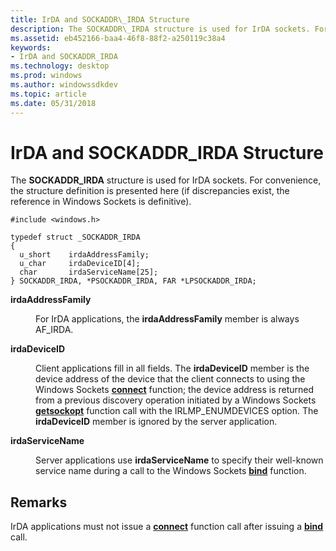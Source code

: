 ```yaml
---
title: IrDA and SOCKADDR\_IRDA Structure
description: The SOCKADDR\_IRDA structure is used for IrDA sockets. For convenience, the structure definition is presented here (if discrepancies exist, the reference in Windows Sockets is definitive).
ms.assetid: eb452166-baa4-46f8-88f2-a250119c38a4
keywords:
- IrDA and SOCKADDR_IRDA
ms.technology: desktop
ms.prod: windows
ms.author: windowssdkdev
ms.topic: article
ms.date: 05/31/2018
---
```


# IrDA and SOCKADDR\_IRDA Structure

The **SOCKADDR\_IRDA** structure is used for IrDA sockets. For convenience, the structure definition is presented here (if discrepancies exist, the reference in Windows Sockets is definitive).

``` syntax
#include <windows.h>

typedef struct _SOCKADDR_IRDA
{
  u_short    irdaAddressFamily;
  u_char     irdaDeviceID[4];
  char       irdaServiceName[25];
} SOCKADDR_IRDA, *PSOCKADDR_IRDA, FAR *LPSOCKADDR_IRDA;
```

<dl> <dt>

<span id="irdaAddressFamily"></span><span id="irdaaddressfamily"></span><span id="IRDAADDRESSFAMILY"></span>**irdaAddressFamily**
</dt> <dd>

For IrDA applications, the **irdaAddressFamily** member is always AF\_IRDA.

</dd> <dt>

<span id="irdaDeviceID"></span><span id="irdadeviceid"></span><span id="IRDADEVICEID"></span>**irdaDeviceID**
</dt> <dd>

Client applications fill in all fields. The **irdaDeviceID** member is the device address of the device that the client connects to using the Windows Sockets [**connect**](https://msdn.microsoft.com/library/windows/desktop/ms737625) function; the device address is returned from a previous discovery operation initiated by a Windows Sockets [**getsockopt**](https://msdn.microsoft.com/library/windows/desktop/ms738544) function call with the IRLMP\_ENUMDEVICES option. The **irdaDeviceID** member is ignored by the server application.

</dd> <dt>

<span id="irdaServiceName"></span><span id="irdaservicename"></span><span id="IRDASERVICENAME"></span>**irdaServiceName**
</dt> <dd>

Server applications use **irdaServiceName** to specify their well-known service name during a call to the Windows Sockets [**bind**](https://msdn.microsoft.com/library/windows/desktop/ms737550) function.

</dd> </dl>

## Remarks

IrDA applications must not issue a [**connect**](https://msdn.microsoft.com/library/windows/desktop/ms737625) function call after issuing a [**bind**](https://msdn.microsoft.com/library/windows/desktop/ms737550) call.

 

 




